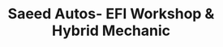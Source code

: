 ---
title: "Saeed Autos- EFI Workshop & Hybrid Mechanic"
url: /karachi/saeed-autos-efi-workshop-and-hybrid-mechanic/
shop: shop
---